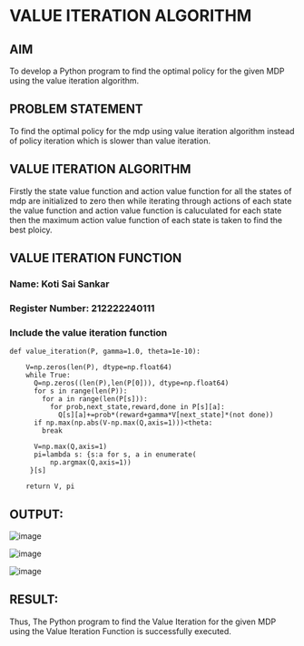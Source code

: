 # VALUE ITERATION ALGORITHM

## AIM
To develop a Python program to find the optimal policy for the given MDP using the value iteration algorithm.

## PROBLEM STATEMENT
To find the optimal policy for the mdp using value iteration algorithm instead of policy iteration which is slower than value iteration.

## VALUE ITERATION ALGORITHM
Firstly the state value function and action value function for all the states of mdp are initialized to zero then while iterating through actions of each state the value function and action value function is caluculated for each state then the maximum action value function of each state is taken to find the best ploicy.

## VALUE ITERATION FUNCTION
### Name: Koti Sai Sankar
### Register Number: 212222240111
### Include the value iteration function
```
def value_iteration(P, gamma=1.0, theta=1e-10):
    
    V=np.zeros(len(P), dtype=np.float64)
    while True:
      Q=np.zeros((len(P),len(P[0])), dtype=np.float64)
      for s in range(len(P)):
        for a in range(len(P[s])):
          for prob,next_state,reward,done in P[s][a]:
            Q[s][a]+=prob*(reward+gamma*V[next_state]*(not done))
      if np.max(np.abs(V-np.max(Q,axis=1)))<theta:
        break

      V=np.max(Q,axis=1)
      pi=lambda s: {s:a for s, a in enumerate(
          np.argmax(Q,axis=1))
     }[s]

    return V, pi
```

## OUTPUT:

![image](https://github.com/user-attachments/assets/19d90ca6-ea5d-4f9f-83f9-5b4b741e4c28)

![image](https://github.com/user-attachments/assets/f18a6960-a8aa-4f62-8118-89aa5559622c)

![image](https://github.com/user-attachments/assets/1878ea04-da4c-44d1-8b57-15ded41c8953)

## RESULT:
Thus, The Python program to find the Value Iteration for the given MDP using the Value Iteration Function is successfully executed.
